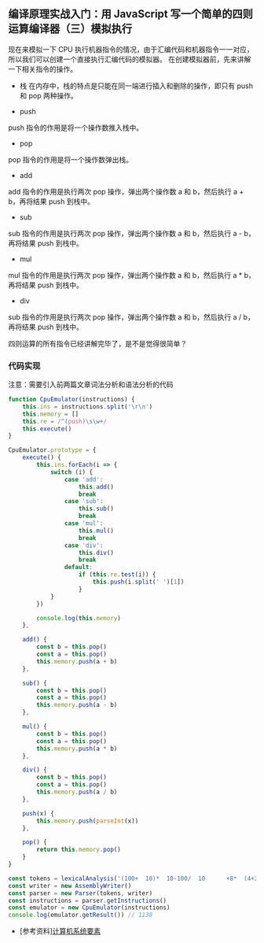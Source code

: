 ## 编译原理实战入门：用 JavaScript 写一个简单的四则运算编译器（三）模拟执行
现在来模拟一下 CPU 执行机器指令的情况，由于汇编代码和机器指令一一对应，所以我们可以创建一个直接执行汇编代码的模拟器。
在创建模拟器前，先来讲解一下相关指令的操作。
* 栈
在内存中，栈的特点是只能在同一端进行插入和删除的操作，即只有 push 和 pop 两种操作。

* push

push 指令的作用是将一个操作数推入栈中。

* pop

pop 指令的作用是将一个操作数弹出栈。

* add

add 指令的作用是执行两次 pop 操作，弹出两个操作数 a 和 b，然后执行 a + b，再将结果 push 到栈中。

* sub

sub 指令的作用是执行两次 pop 操作，弹出两个操作数 a 和 b，然后执行 a - b，再将结果 push 到栈中。

* mul

mul 指令的作用是执行两次 pop 操作，弹出两个操作数 a 和 b，然后执行 a * b，再将结果 push 到栈中。

* div

sub 指令的作用是执行两次 pop 操作，弹出两个操作数 a 和 b，然后执行 a / b，再将结果 push 到栈中。

四则运算的所有指令已经讲解完毕了，是不是觉得很简单？

### 代码实现
注意：需要引入前两篇文章词法分析和语法分析的代码
```js
function CpuEmulator(instructions) {
    this.ins = instructions.split('\r\n')
    this.memory = []
    this.re = /^(push)\s\w+/
    this.execute()
}

CpuEmulator.prototype = {
    execute() {
        this.ins.forEach(i => {
            switch (i) {
                case 'add':
                    this.add()
                    break
                case 'sub':
                    this.sub()
                    break
                case 'mul':
                    this.mul()
                    break
                case 'div':
                    this.div()
                    break                
                default:
                    if (this.re.test(i)) {
                        this.push(i.split(' ')[1])
                    }
            }
        })

        console.log(this.memory)
    },

    add() {
        const b = this.pop()
        const a = this.pop()
        this.memory.push(a + b)
    },

    sub() {
        const b = this.pop()
        const a = this.pop()
        this.memory.push(a - b)
    },

    mul() {
        const b = this.pop()
        const a = this.pop()
        this.memory.push(a * b)
    },

    div() {
        const b = this.pop()
        const a = this.pop()
        this.memory.push(a / b)
    },

    push(x) {
        this.memory.push(parseInt(x))
    },

    pop() {
        return this.memory.pop()
    }
}

const tokens = lexicalAnalysis('(100+  10)*  10-100/  10      +8*  (4+2)')
const writer = new AssemblyWriter()
const parser = new Parser(tokens, writer)
const instructions = parser.getInstructions()
const emulator = new CpuEmulator(instructions)
console.log(emulator.getResult()) // 1138
```
* [参考资料][计算机系统要素](https://book.douban.com/subject/1998341/)
